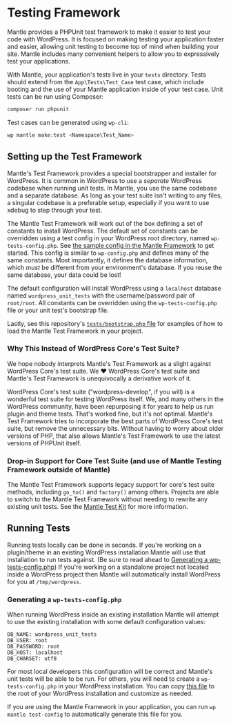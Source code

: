 # Testing Framework

Mantle provides a PHPUnit test framework to make it easier to test your code
with WordPress. It is focused on making testing your application faster and
easier, allowing unit testing to become top of mind when building your site.
Mantle includes many convenient helpers to allow you to expressively test your
applications.

With Mantle, your application's tests live in your `tests` directory. Tests
should extend from the `App\Tests\Test_Case` test case, which include booting
and the use of your Mantle application inside of your test case. Unit tests can
be run using Composer:

```bash
composer run phpunit
```

Test cases can be generated using `wp-cli`:

```bash
wp mantle make:test <Namespace\Test_Name>
```

## Setting up the Test Framework

Mantle's Test Framework provides a special bootstrapper and installer for
WordPress. It is common in WordPress to use a _separate_ WordPress codebase when
running unit tests. In Mantle, you use the same codebase and a separate
database. As long as your test suite isn't writing to any files, a singular
codebase is a preferable setup, especially if you want to use xdebug to step
through your test.

The Mantle Test Framework will work out of the box defining a set of constants
to install WordPress. The default set of constants can be overridden using a
test config in your WordPress root directory, named `wp-tests-config.php`. See
[the sample config in the Mantle
Framework](https://github.com/alleyinteractive/mantle-framework/blob/main/src/mantle/testing/wp-tests-config-sample.php)
to get started. This config is similar to `wp-config.php` and defines many of
the same constants. Most importantly, it defines the database information, which
*must* be different from your environment's database. If you reuse the same
database, your data could be lost!

The default configuration will install WordPress using a `localhost` database
named `wordpress_unit_tests` with the username/password pair of `root/root`. All
constants can be overridden using the `wp-tests-config.php` file or your unit
test's bootstrap file.

Lastly, see this repository's [`tests/bootstrap.php`
file](https://github.com/alleyinteractive/mantle/blob/main/tests/bootstrap.php)
for examples of how to load the Mantle Test Framework in your project.

### Why This Instead of WordPress Core's Test Suite?

We hope nobody interprets Mantle's Test Framework as a slight against WordPress
Core's test suite. We :heart: WordPress Core's test suite and Mantle's Test
Framework is unequivocally a derivative work of it.

WordPress Core's test suite ("wordpress-develop", if you will) is a wonderful
test suite for testing WordPress itself. We, and many others in the WordPress
community, have been repurposing it for years to help us run plugin and theme
tests. That's worked fine, but it's not optimal. Mantle's Test Framework tries
to incorporate the best parts of WordPress Core's test suite, but remove the
unnecessary bits. Without having to worry about older versions of PHP, that also
allows Mantle's Test Framework to use the latest versions of PHPUnit itself.

### Drop-in Support for Core Test Suite (and use of Mantle Testing Framework outside of Mantle)

The Mantle Test Framework supports legacy support for core's test suite methods,
including `go_to()` and `factory()` among others. Projects are able to switch to
the Mantle Test Framework without needing to rewrite any existing unit tests.
See the [Mantle Test Kit](./testkit.md) for more information.

## Running Tests

Running tests locally can be done in seconds. If you're working on a plugin/theme in an existing WordPress installation Mantle will use that installation to run tests against. (Be sure to read ahead to [Generating a wp-tests-config.php](#generating-a-wp-tests-config-php)) If you're working on a standalone project not located inside a WordPress project then Mantle will automatically install WordPress for you at `/tmp/wordpress`.

### Generating a `wp-tests-config.php`

When running WordPress inside an existing installation Mantle will attempt to use the existing installation with some default configuration values:

```
DB_NAME: wordpress_unit_tests
DB_USER: root
DB_PASSWORD: root
DB_HOST: localhost
DB_CHARSET: utf8
```

For most local developers this configuration will be correct and Mantle's unit
tests will be able to be run. For others, you will need to create a
`wp-tests-config.php` in your WordPress installation. You can copy [this
file](https://github.com/alleyinteractive/mantle-framework/blob/HEAD/src/mantle/testing/wp-tests-config-sample.php)
to the root of your WordPress installation and customize as needed.

If you are using the Mantle Framework in your application, you can run `wp
mantle test-config` to automatically generate this file for you.